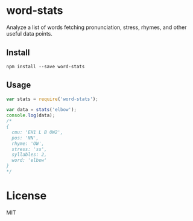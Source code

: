 # word-stats
Analyze a list of words fetching pronunciation, stress, rhymes, and other useful data points.

## Install
```
npm install --save word-stats
```

## Usage
```js
var stats = require('word-stats');

var data = stats('elbow');
console.log(data);
/*
{
  cmu: 'EH1 L B OW2',
  pos: 'NN',
  rhyme: 'OW',
  stress: 'ss',
  syllables: 2,
  word: 'elbow'
}
*/
```

# License
MIT
